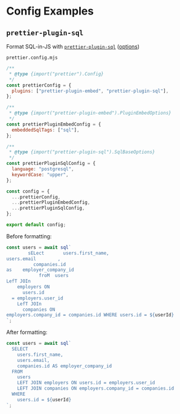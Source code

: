 # Config Examples

## `prettier-plugin-sql`

Format SQL-in-JS with [`prettier-plugin-sql`](https://github.com/un-ts/prettier/tree/master/packages/sql) ([options](https://github.com/un-ts/prettier/tree/master/packages/sql#parser-options))

`prettier.config.mjs`

```js
/**
 * @type {import("prettier").Config}
 */
const prettierConfig = {
  plugins: ["prettier-plugin-embed", "prettier-plugin-sql"],
};

/**
 * @type {import("prettier-plugin-embed").PluginEmbedOptions}
 */
const prettierPluginEmbedConfig = {
  embeddedSqlTags: ["sql"],
};

/**
 * @type {import("prettier-plugin-sql").SqlBaseOptions}
 */
const prettierPluginSqlConfig = {
  language: "postgresql",
  keywordCase: "upper",
};

const config = {
  ...prettierConfig,
  ...prettierPluginEmbedConfig,
  ...prettierPluginSqlConfig,
};

export default config;
```

Before formatting:

```ts
const users = await sql`
        sELect       users.first_name,
users.email        ,
          companies.id 
as    employer_company_id
            froM  users
LefT JOIn
    employers ON
      users.id
  = employers.user_id
    LefT JOIn
      companies ON
employers.company_id = companies.id WHERE users.id = ${userId}
`;
```

After formatting:

```ts
const users = await sql`
  SELECT
    users.first_name,
    users.email,
    companies.id AS employer_company_id
  FROM
    users
    LEFT JOIN employers ON users.id = employers.user_id
    LEFT JOIN companies ON employers.company_id = companies.id
  WHERE
    users.id = ${userId}
`;
```
